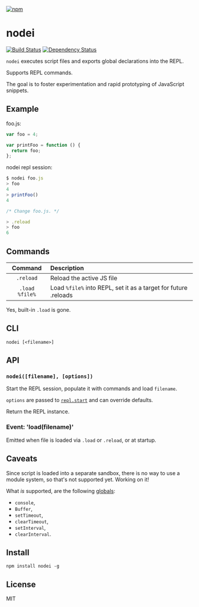 [![npm](https://nodei.co/npm/nodei.png)](https://nodei.co/npm/nodei/)

# nodei

[![Build Status][travis-badge]][travis] [![Dependency Status][david-badge]][david]

`nodei` executes script files and exports global declarations into the REPL.

Supports REPL commands.

The goal is to foster experimentation and rapid prototyping of JavaScript snippets.

[travis]: https://travis-ci.org/eush77/nodei
[travis-badge]: https://travis-ci.org/eush77/nodei.svg
[david]: https://david-dm.org/eush77/nodei
[david-badge]: https://david-dm.org/eush77/nodei.png

## Example

foo.js:

```js
var foo = 4;

var printFoo = function () {
  return foo;
};
```

nodei repl session:

```js
$ nodei foo.js
> foo
4
> printFoo()
4

/* Change foo.js. */

> .reload
> foo
6
```

## Commands

| Command        | Description
| :------------: | :----------
| `.reload`      | Reload the active JS file
| `.load %file%` | Load `%file%` into REPL, set it as a target for future .reloads

Yes, built-in `.load` is gone.

## CLI

```
nodei [<filename>]
```

## API

### `nodei([filename], [options])`

Start the REPL session, populate it with commands and load `filename`.

`options` are passed to [`repl.start`](https://iojs.org/api/repl.html#repl_repl_start_options) and can override defaults.

Return the REPL instance.

### Event: 'load(filename)'

Emitted when file is loaded via `.load` or `.reload`, or at startup.

## Caveats

Since script is loaded into a separate sandbox, there is no way to use a module system, so that's not supported yet. Working on it!

What _is_ supported, are the following [globals](http://nodejs.org/api/globals.html):
  - `console`,
  - `Buffer`,
  - `setTimeout`,
  - `clearTimeout`,
  - `setInterval`,
  - `clearInterval`.

## Install

```shell
npm install nodei -g
```

## License

MIT
